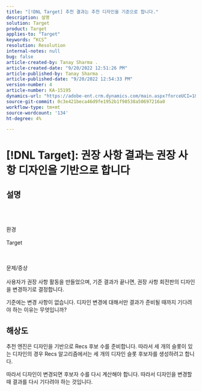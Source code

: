 ```yaml
---
title: "[!DNL Target] 추천 결과는 추천 디자인을 기준으로 합니다."
description: 설명
solution: Target
product: Target
applies-to: "Target"
keywords: “KCS”
resolution: Resolution
internal-notes: null
bug: false
article-created-by: Tanay Sharma .
article-created-date: "9/20/2022 12:51:26 PM"
article-published-by: Tanay Sharma .
article-published-date: "9/20/2022 12:54:33 PM"
version-number: 4
article-number: KA-15195
dynamics-url: "https://adobe-ent.crm.dynamics.com/main.aspx?forceUCI=1&pagetype=entityrecord&etn=knowledgearticle&id=34eb26ea-e238-ed11-9db1-002248086735"
source-git-commit: 0c3e421beca46d9fe1952b1f98538a50697216a0
workflow-type: tm+mt
source-wordcount: '134'
ht-degree: 4%

---
```


# [!DNL Target]: 권장 사항 결과는 권장 사항 디자인을 기반으로 합니다

## 설명

<br><br><br>환경<br><br>
Target


<br><br>문제/증상<br><br>
사용자가 권장 사항 활동을 만들었으며, 기준 결과가 끝나면, 권장 사항 회전판의 디자인을 변경하기로 결정합니다.



기준에는 변경 사항이 없습니다. 디자인 변경에 대해서만 결과가 준비될 때까지 기다려야 하는 이유는 무엇입니까?


## 해상도


추천 엔진은 디자인을 기반으로 Recs 후보 수를 준비합니다. 따라서 세 개의 슬롯이 있는 디자인의 경우 Recs 알고리즘에서는 세 개의 디자인 슬롯 후보자를 생성하려고 합니다.

따라서 디자인이 변경되면 후보자 수를 다시 계산해야 합니다. 따라서 디자인을 변경할 때 결과를 다시 기다려야 하는 것입니다.
